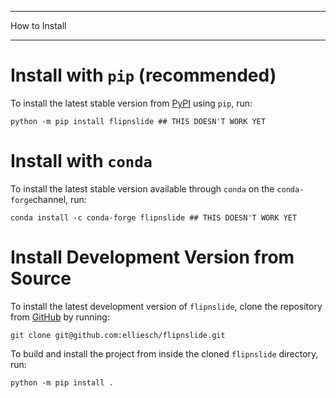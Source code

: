 ************
How to Install
************

Install with `pip` (recommended)
================================

To install the latest stable version from [PyPI]() using `pip`, run:

    python -m pip install flipnslide ## THIS DOESN'T WORK YET


Install with `conda`
====================

To install the latest stable version available through `conda`
on the `conda-forge`channel, run:

    conda install -c conda-forge flipnslide ## THIS DOESN'T WORK YET


Install Development Version from Source
========================================

To install the latest development version of `flipnslide`, clone the 
repository from [GitHub](https://github.com/elliesch/flipnslide) by running:

    git clone git@github.com:elliesch/flipnslide.git

To build and install the project from inside the cloned `flipnslide` directory,
run:

    python -m pip install .

